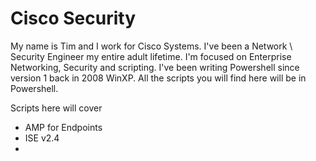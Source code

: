 # Cisco Security

My name is Tim and I work for Cisco Systems. I've been a Network \ Security Engineer my entire adult lifetime. 
I'm focused on Enterprise Networking, Security and scripting.   I've been writing Powershell since version 1 back in 2008 
WinXP.  All the scripts you will find here will be in Powershell.  

Scripts here will cover 
* AMP for Endpoints
* ISE v2.4
* 



